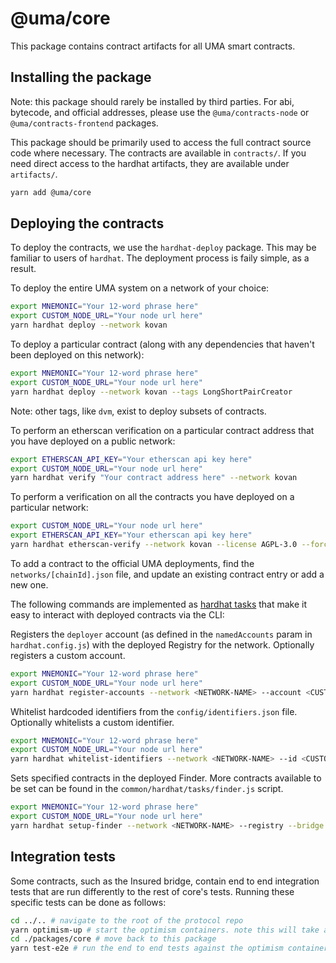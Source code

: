 # @uma/core

This package contains contract artifacts for all UMA smart contracts.

## Installing the package

Note: this package should rarely be installed by third parties. For abi, bytecode, and official addresses, please use
the `@uma/contracts-node` or `@uma/contracts-frontend` packages.

This package should be primarily used to access the full contract source code where necessary. The contracts are
available in `contracts/`. If you need direct access to the hardhat artifacts, they are available under `artifacts/`.

```bash
yarn add @uma/core
```

## Deploying the contracts

To deploy the contracts, we use the `hardhat-deploy` package. This may be familiar to users of `hardhat`. The deployment
process is faily simple, as a result.

To deploy the entire UMA system on a network of your choice:

```sh
export MNEMONIC="Your 12-word phrase here"
export CUSTOM_NODE_URL="Your node url here"
yarn hardhat deploy --network kovan
```

To deploy a particular contract (along with any dependencies that haven't been deployed on this network):

```sh
export MNEMONIC="Your 12-word phrase here"
export CUSTOM_NODE_URL="Your node url here"
yarn hardhat deploy --network kovan --tags LongShortPairCreator
```

Note: other tags, like `dvm`, exist to deploy subsets of contracts.

To perform an etherscan verification on a particular contract address that you have deployed on a public network:

```sh
export ETHERSCAN_API_KEY="Your etherscan api key here"
export CUSTOM_NODE_URL="Your node url here"
yarn hardhat verify "Your contract address here" --network kovan
```

To perform a verification on all the contracts you have deployed on a particular network:

```sh
export CUSTOM_NODE_URL="Your node url here"
export ETHERSCAN_API_KEY="Your etherscan api key here"
yarn hardhat etherscan-verify --network kovan --license AGPL-3.0 --force-license
```

To add a contract to the official UMA deployments, find the `networks/[chainId].json` file, and update an existing
contract entry or add a new one.

The following commands are implemented as [hardhat tasks](https://hardhat.org/guides/create-task.html) that make it easy to interact with deployed contracts via the CLI:

Registers the `deployer` account (as defined in the `namedAccounts` param in `hardhat.config.js`) with the deployed Registry for the network. Optionally registers a custom account.

```sh
export MNEMONIC="Your 12-word phrase here"
export CUSTOM_NODE_URL="Your node url here"
yarn hardhat register-accounts --network <NETWORK-NAME> --account <CUSTOM-ACCOUNT>
```

Whitelist hardcoded identifiers from the `config/identifiers.json` file. Optionally whitelists a custom identifier.

```sh
export MNEMONIC="Your 12-word phrase here"
export CUSTOM_NODE_URL="Your node url here"
yarn hardhat whitelist-identifiers --network <NETWORK-NAME> --id <CUSTOM-IDENTIFIER>
```

Sets specified contracts in the deployed Finder. More contracts available to be set can be found in the `common/hardhat/tasks/finder.js` script.

```sh
export MNEMONIC="Your 12-word phrase here"
export CUSTOM_NODE_URL="Your node url here"
yarn hardhat setup-finder --network <NETWORK-NAME> --registry --bridge --generichandler
```

## Integration tests

Some contracts, such as the Insured bridge, contain end to end integration tests that are run differently to the rest of
core's tests. Running these specific tests can be done as follows:

```bash
cd ../.. # navigate to the root of the protocol repo
yarn optimism-up # start the optimism containers. note this will take a long time as a few containers need to be built
cd ./packages/core # move back to this package
yarn test-e2e # run the end to end tests against the optimism containers.
```
